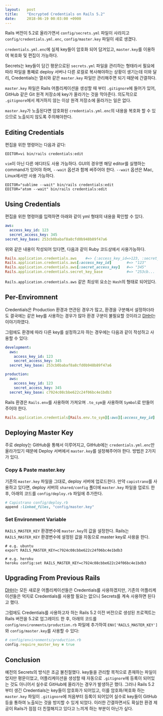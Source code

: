```yaml
---
layout:   post
title:    "Encrypted Credentials on Rails 5.2"
date:     2018-06-19 00:03:00 +0900
---
```


Rails 버전이 5.2로 올라가면서 `config/secrets.yml` 파일이 사라지고 `config/credentials.yml.enc`, `config/master.key` 파일이 새로 생겼다.

`credentials.yml.enc`에 실제 key들이 암호화 되어 담겨있고, `master.key`를 이용하여 복호화 및 편집이 가능하다. 

Secrets는 key들이 담긴 평문으로된 `secrets.yml` 파일을 관리하는 형태라서 필요에 따라 파일을 통째로 deploy 서버나 다른 로컬로 복사해야하는 상황이 생기는데 이와 달리, Credentials는 열쇠와 같은 `master.key` 파일만 관리해주면 되기 때문에 간결하다.

`master.key` 파일은 Rails 어플리케이션을 생성할 때 부터 `.gitignore`에 들어가 있어, GitHub 같은 Git 원격 저장소에 key가 올라가는 것을 막아준다. 의도적으로 `.gitignore`에서 제거하지 않는 이상 원격 저장소에 올라가는 일은 없다.

`master.key`가 노출된다면 암호화된 `credentials.yml.enc`의 내용을 복호화 할 수 있으므로 노출되지 않도록 주의해야한다.

## Editing Credentials

편집을 위한 명령어는 다음과 같다:

```shell
EDITOR=vi bin/rails credentials:edit
```

`vim`이 아닌 다른 에디터도 사용 가능하다. GUI의 경우엔 해당 editor를 실행하는 command가 있어야 하며, `--wait` 옵션과 함께 써주어야 한다. `--wait` 옵션은 Mac, Linux에서만 사용 가능하다.

```shell
EDITOR="sublime --wait" bin/rails credentials:edit
EDITOR="atom --wait" bin/rails credentials:edit
```

## Using Credentials

편집을 위한 명령어를 입력하면 아래와 같이 yml 형태의 내용을 확인할 수 있다.

```yaml	
aws:
  access_key_id: 123
  secret_access_key: 345
secret_key_base: 253cb0babaf8a8cfd0b948b89f47a6
```

위와 같은 내용이 작성되어 있다면, 다음과 같이 Ruby 코드상에서 사용가능하다.

```ruby
Rails.application.credentials.aws    #=> {:access_key_id=>123, :secret_access_key=>345}
Rails.application.credentials.aws[:access_key_id]       #=> "123"
Rails.application.credentials.aws[:secret_access_key]   #=> "345"
Rails.application.credentials.secret_key_base           #=> "253cb...
```

`Rails.application.credentials.aws` 같은 최상위 요소는 `Hash`의 형태로 되어있다.

## Per-Enviromnent

Credentials은 Production 환경과 연관된 경우가 많고, 환경을 구분해서 설정하더라도 결국에는 같은 key를 사용하는 경우가 많아 환경 구분이 불필요할 것이라고 [DHH](https://github.com/rails/rails/pull/30067)는 이야기하였다.

그럼에도 환경에 따라 다른 key를 설정하고자 하는 경우에는 다음과 같이 작성하고 사용할 수 있다:

```yaml
development:
  aws:
    access_key_id: 123
    secret_access_key: 345
  secret_key_base: 253cb0babaf8a8cfd0b948b89f47a6

production:
  aws:
    access_key_id: 123
    secret_access_key: 345
  secret_key_base: c7924c08cbbe622c24f06bc4e1bdb3
```

Rails 환경은 `Rails.env`를 사용하여 가져오며 `.to_sym`을 사용하여 `Symbol`로 만들어 주어야 한다.

```ruby
Rails.application.credentials[Rails.env.to_sym][:aws][:access_key_id]
```

## Deploying Master Key

주로 deploy는 GitHub을 통해서 이루어지고, GitHub에는 `credentials.yml.enc`만 올라가있기 때문에 Deploy 서버에서 `master.key`를 설정해주어야 한다. 방법은 2가지가 있다.

### Copy & Paste master.key

기존의 `master.key` 파일을 그대로, deploy 서버에 업로드한다. 만약 `capistrano`를 사용하고 있다면, deploy 서버의 `shared/config` 폴더에 `master.key` 파일을 업로드 한 후, 아래의 코드를 `config/deploy.rb` 파일에 추가한다.

```ruby
# Capistrano config/deploy.rb
append :linked_files, "config/master.key"
```

### Set Environment Variable

`RAILS_MASTER_KEY` 환경변수에 `master.key`의 값을 설정한다. Rails는 `RAILS_MASTER_KEY` 환경변수에 설정된 값을 자동으로 master key로 사용을 한다.

```shell
# e.g. ubuntu
export RAILS_MASTER_KEY=c7924c08cbbe622c24f06bc4e1bdb3

# e.g. heroku
heroku config:set RAILS_MASTER_KEY=c7924c08cbbe622c24f06bc4e1bdb3
```

## Upgrading From Previous Rails

[DHH](https://github.com/rails/rails/pull/30067)는 모든 새로운 어플리케이션들은 Credentials를 사용하겠지만, 기존의 어플리케이션들은 억지로 Credentials를 사용할 필요는 없으니 Secrets를 계속 사용하면 된다고 했다.

그럼에도 Credentials를 사용하고자 하는 Rails 5.2 이전 버전으로 생성된 프로젝트는 Rails 버전을 5.2로 업그레이드 한 후, 아래의 코드를 `config/environments/production.rb` 파일에 추가하여 `ENV['RAILS_MASTER_KEY']`와 `config/master.key`를 사용할 수 있다:

```ruby
# config/environments/production.rb
config.require_master_key = true
```

## Conclusion

예전의 Secrets의 방식은 조금 불친절했다. key들을 관리할 목적으로 존재하는 파일이었지만 평문이었고, 어플리케이션을 생성할 때 자동으로 `.gitignore`에 등록이 되어있는 것도 아니어서 실수로 GitHub에 올라가는 경우가 발생하곤 했다. 그러나 Rails 5.2부터 생긴 Credentials는 key들이 암호화가 되어있고, 이를 암호화/복호화 하는 `master.key` 파일이 `.gitignore`에 처음부터 등록이 되어있어 실수로 key들이 GitHub 등을 통하여 노출되는 것을 방지할 수 있게 되었다. 이러한 간결하면서도 확실한 환경 제공이 Rails가 점점 더 친절해지고 있다고 느끼게 하는 부분이 아닌가 싶다.
